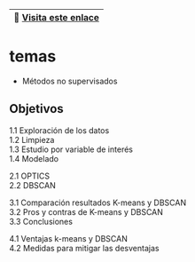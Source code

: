 

| :key:  [Visita este enlace](https://htmlpreview.github.io/?https://github.com/alexjust-data/Data_mining/blob/main/2_unsupervised_methods/unsupervised_methods.html) |
| --- |

# temas 


* Métodos no supervisados

## Objetivos


1.1 Exploración de los datos  
1.2 Limpieza  
1.3 Estudio por variable de interés  
1.4 Modelado  
  
2.1 OPTICS  
2.2 DBSCAN  

3.1 Comparación resultados K-means y DBSCAN  
3.2 Pros y contras de K-means y DBSCAN  
3.3 Conclusiones  
  
4.1 Ventajas k-means y DBSCAN  
4.2 Medidas para mitigar las desventajas  
